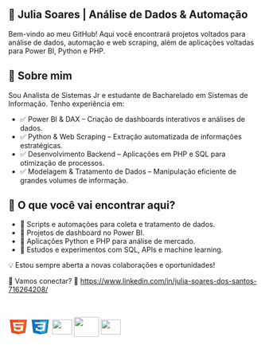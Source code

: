 ## 🚀 Julia Soares | Análise de Dados & Automação
Bem-vindo ao meu GitHub! Aqui você encontrará projetos voltados para análise de dados, automação e web scraping, além de aplicações voltadas para Power BI, Python e PHP.

## 🔹 Sobre mim
Sou Analista de Sistemas Jr e estudante de Bacharelado em Sistemas de Informação. Tenho experiência em:
- ✅ Power BI & DAX – Criação de dashboards interativos e análises de dados.
- ✅ Python & Web Scraping – Extração automatizada de informações estratégicas.
- ✅ Desenvolvimento Backend – Aplicações em PHP e SQL para otimização de processos.
- ✅ Modelagem & Tratamento de Dados – Manipulação eficiente de grandes volumes de informação.

## 📂 O que você vai encontrar aqui?
- 🔸 Scripts e automações para coleta e tratamento de dados.
- 🔸 Projetos de dashboard no Power BI.
- 🔸 Aplicações Python e PHP para análise de mercado.
- 🔸 Estudos e experimentos com SQL, APIs e machine learning.

💡 Estou sempre aberta a novas colaborações e oportunidades!

📩 Vamos conectar?
🔗 https://www.linkedin.com/in/julia-soares-dos-santos-716264208/
  ##
  
<div style="display: inline_block"><br>

  <img align="center" height="30" width="40" src="https://raw.githubusercontent.com/devicons/devicon/master/icons/html5/html5-original.svg">
  <img align="center" height="30" width="40" src="https://raw.githubusercontent.com/devicons/devicon/master/icons/css3/css3-original.svg">
  <img align="center" height="30" width="40" src="https://cdn.jsdelivr.net/gh/devicons/devicon/icons/php/php-original.svg">
  <img align="center" height="40" width="50" src="https://cdn.jsdelivr.net/gh/devicons/devicon/icons/python/python-original.svg">
  <img align="center" height="30" width="40" src="https://cdn.jsdelivr.net/gh/devicons/devicon/icons/mysql/mysql-original-wordmark.svg">
</div>

